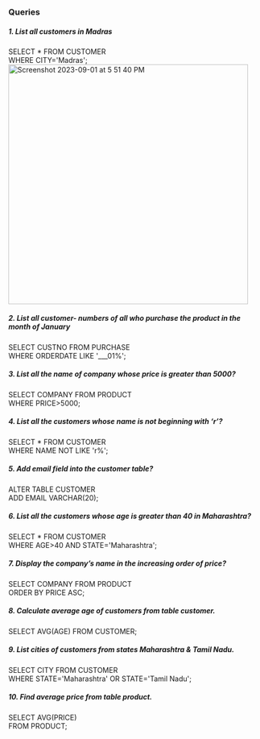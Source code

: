 ### Queries

##### 1. List all customers in Madras<br>
SELECT * FROM CUSTOMER
<br>WHERE CITY='Madras';
<img width="476" alt="Screenshot 2023-09-01 at 5 51 40 PM" src="https://github.com/AnnaTheSloth284/S5_KTU_DBMS_Lab/assets/112563080/7727664e-9fcd-413c-8366-e3ecb004fa98">

##### 2. List all customer- numbers of all who purchase the product in the month of January<br>
SELECT CUSTNO FROM PURCHASE
<br>WHERE ORDERDATE LIKE '___01%';

##### 3. List all the name of company whose price is greater than 5000?<br>
SELECT COMPANY FROM PRODUCT
<br>WHERE PRICE>5000;

##### 4. List all the customers whose name is not beginning with ‘r’?<br>
SELECT * FROM CUSTOMER
<br>WHERE NAME NOT LIKE 'r%';

##### 5. Add email field into the customer table?<br>
ALTER TABLE CUSTOMER
<br>ADD EMAIL VARCHAR(20);

##### 6. List all the customers whose age is greater than 40 in Maharashtra?<br>
SELECT * FROM CUSTOMER
<br>WHERE AGE>40 AND STATE='Maharashtra';

##### 7. Display the company’s name in the increasing order of price?<br>
SELECT COMPANY FROM PRODUCT
<br>ORDER BY PRICE ASC;

##### 8. Calculate average age of customers from table customer.<br>
SELECT AVG(AGE) FROM CUSTOMER;

##### 9. List cities of customers from states Maharashtra & Tamil Nadu.<br>
SELECT CITY FROM CUSTOMER 
<br>WHERE STATE='Maharashtra' OR STATE='Tamil Nadu'; 

##### 10. Find average price from table product.<br>
SELECT AVG(PRICE)
<br>FROM PRODUCT;
